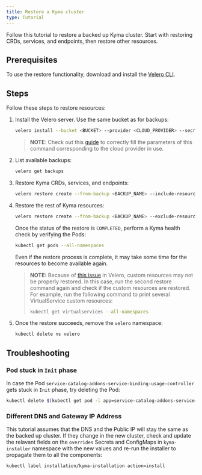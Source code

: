 ```yaml
---
title: Restore a Kyma cluster
type: Tutorial
---
```


Follow this tutorial to restore a backed up Kyma cluster. Start with restoring CRDs, services, and endpoints, then restore other resources.

## Prerequisites

To use the restore functionality, download and install the [Velero CLI](https://github.com/heptio/velero/releases/tag/v1.0.0).


## Steps

Follow these steps to restore resources: 

1. Install the Velero server. Use the same bucket as for backups:

    ```bash
    velero install --bucket <BUCKET> --provider <CLOUD_PROVIDER> --secret-file <CREDENTIALS_FILE> --restore-only --wait
    ```

    >**NOTE**: Check out this [guide](https://velero.io/docs/v1.0.0/install-overview/) to correctly fill the parameters of this command corresponding to the cloud provider in use.

2. List available backups:

    ```bash
    velero get backups
    ```

3. Restore Kyma CRDs, services, and endpoints:

    ```bash
    velero restore create --from-backup <BACKUP_NAME> --include-resources customresourcedefinitions.apiextensions.k8s.io,services,endpoints --include-cluster-resources --wait
    ```

4. Restore the rest of Kyma resources:

    ```bash
    velero restore create --from-backup <BACKUP_NAME> --exclude-resources customresourcedefinitions.apiextensions.k8s.io,services,endpoints --include-cluster-resources --restore-volumes --wait
    ```

    Once the status of the restore is `COMPLETED`, perform a Kyma health check by verifying the Pods:

    ```bash
    kubectl get pods --all-namespaces
    ```

    Even if the restore process is complete, it may take some time for the resources to become available again.

    > **NOTE:** Because of [this issue](https://github.com/heptio/velero/issues/1633) in Velero, custom resources may not be properly restored. In this case, run the second restore command again and check if the custom resources are restored. For example, run the following command to print several VirtualService custom resources:
    >```bash
    > kubectl get virtualservices --all-namespaces
    > ```

5. Once the restore succeeds, remove the `velero` namespace:

    ```bash
    kubectl delete ns velero
    ```

## Troubleshooting

### Pod stuck in `Init` phase

In case the Pod `service-catalog-addons-service-binding-usage-controller` gets stuck in `Init` phase, try deleting the Pod:

```bash
kubectl delete $(kubectl get pod -l app=service-catalog-addons-service-binding-usage-controller -n kyma-system -o name) -n kyma-system
```

### Different DNS and Gateway IP Address

This tutorial assumes that the DNS and the Public IP will stay the same as the backed up cluster. If they change in the new cluster, check and update the relavant fields on the `overrides` Secrets and ConfigMaps in `kyma-installer` namespace with the new values and re-run the installer to propagate them to all the components:

```bash
kubectl label installation/kyma-installation action=install
```
